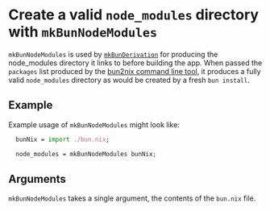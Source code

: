 # Create a valid `node_modules` directory with `mkBunNodeModules`

`mkBunNodeModules` is used by [`mkBunDerivation`](./functions/mkBunDerivation.md) for producing the node_modules directory it links to before building the app. When passed the `packages` list produced by the [bun2nix command line tool](./using-the-command-line-tool.md), it produces a fully valid `node_modules` directory as would be created by a fresh `bun install`.

## Example

Example usage of `mkBunNodeModules` might look like:

```nix
  bunNix = import ./bun.nix;

  node_modules = mkBunNodeModules bunNix;
```

## Arguments

`mkBunNodeModules` takes a single argument, the contents of the `bun.nix` file.
